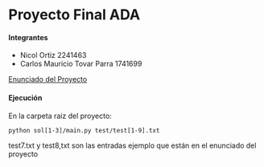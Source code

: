 # Proyecto Final ADA

#### Integrantes
* Nicol Ortiz 2241463
* Carlos Mauricio Tovar Parra 1741699

[Enunciado del Proyecto](Enunciado_proyecto.pdf)

#### Ejecución
En la carpeta raiz del proyecto:
```
python sol[1-3]/main.py test/test[1-9].txt
```
test7.txt y test8,txt son las entradas ejemplo que están en el enunciado del proyecto
